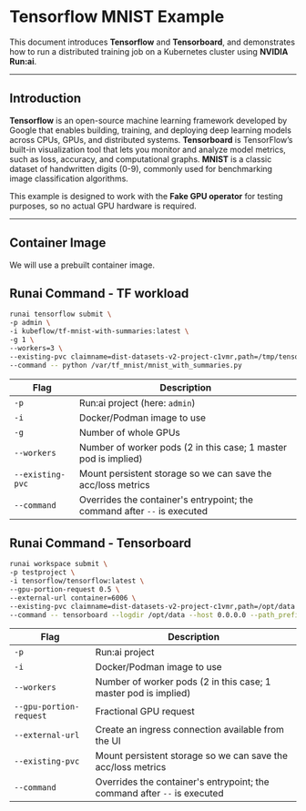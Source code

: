 # Tensorflow MNIST Example

This document introduces **Tensorflow** and **Tensorboard**, and demonstrates how to run a distributed training job on a Kubernetes cluster using **NVIDIA Run:ai**.

---

## Introduction

**Tensorflow** is an open-source machine learning framework developed by Google that enables building, training, and deploying deep learning models across CPUs, GPUs, and distributed systems.
**Tensorboard** is TensorFlow’s built-in visualization tool that lets you monitor and analyze model metrics, such as loss, accuracy, and computational graphs.
**MNIST** is a classic dataset of handwritten digits (0-9), commonly used for benchmarking image classification algorithms.


This example is designed to work with the **Fake GPU operator** for testing purposes, so no actual GPU hardware is required.

---

## Container Image

We will use a prebuilt container image.

## Runai Command - TF workload
```bash
runai tensorflow submit \
-p admin \
-i kubeflow/tf-mnist-with-summaries:latest \
-g 1 \
--workers=3 \
--existing-pvc claimname=dist-datasets-v2-project-c1vmr,path=/tmp/tensorflow/mnist/logs/mnist_with_summaries \
--command -- python /var/tf_mnist/mnist_with_summaries.py
```

| Flag            | Description                                                              |
| --------------- | ------------------------------------------------------------------------ |
| `-p`            | Run:ai project (here: `admin`)                                           |
| `-i`            | Docker/Podman image to use                                               |
| `-g`            | Number of whole GPUs          |
| `--workers`     | Number of worker pods (2 in this case; 1 master pod is implied)          |
| `--existing-pvc`| Mount persistent storage so we can save the acc/loss metrics         |
| `--command`     | Overrides the container's entrypoint; the command after `--` is executed |

## Runai Command - Tensorboard
```bash
runai workspace submit \
-p testproject \
-i tensorflow/tensorflow:latest \
--gpu-portion-request 0.5 \
--external-url container=6006 \
--existing-pvc claimname=dist-datasets-v2-project-c1vmr,path=/opt/data \
--command -- tensorboard --logdir /opt/data --host 0.0.0.0 --path_prefix /\${RUNAI_PROJECT}/\${RUNAI_JOB_NAME}
```

| Flag            | Description                                                              |
| --------------- | ------------------------------------------------------------------------ |
| `-p`            | Run:ai project                                       |
| `-i`            | Docker/Podman image to use                                               |
| `--workers`     | Number of worker pods (2 in this case; 1 master pod is implied)          |
| `--gpu-portion-request`            | Fractional GPU request          |
| `--external-url`            | Create an ingress connection available from the UI          |
| `--existing-pvc`| Mount persistent storage so we can save the acc/loss metrics         |
| `--command`     | Overrides the container's entrypoint; the command after `--` is executed |